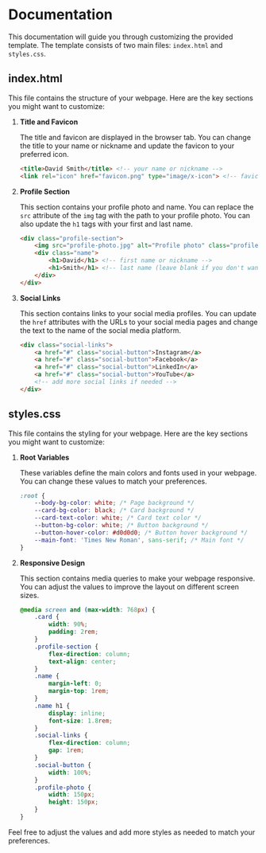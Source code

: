 # Documentation

This documentation will guide you through customizing the provided template. The template consists of two main files: `index.html` and `styles.css`.

## index.html

This file contains the structure of your webpage. Here are the key sections you might want to customize:

1. **Title and Favicon**

    The title and favicon are displayed in the browser tab. You can change the title to your name or nickname and update the favicon to your preferred icon.

    ```html
    <title>David Smith</title> <!-- your name or nickname -->
    <link rel="icon" href="favicon.png" type="image/x-icon"> <!-- favicon -->
    ```

2. **Profile Section**

    This section contains your profile photo and name. You can replace the `src` attribute of the `img` tag with the path to your profile photo. You can also update the `h1` tags with your first and last name.

    ```html
    <div class="profile-section">
        <img src="profile-photo.jpg" alt="Profile photo" class="profile-photo"> <!-- profile photo -->
        <div class="name">
            <h1>David</h1> <!-- first name or nickname -->
            <h1>Smith</h1> <!-- last name (leave blank if you don't want to provide it) -->
        </div>
    </div>
    ```

3. **Social Links**

    This section contains links to your social media profiles. You can update the `href` attributes with the URLs to your social media pages and change the text to the name of the social media platform.

    ```html
    <div class="social-links">
        <a href="#" class="social-button">Instagram</a>
        <a href="#" class="social-button">Facebook</a>
        <a href="#" class="social-button">LinkedIn</a>
        <a href="#" class="social-button">YouTube</a>
        <!-- add more social links if needed -->
    </div>
    ```

## styles.css

This file contains the styling for your webpage. Here are the key sections you might want to customize:

1. **Root Variables**

    These variables define the main colors and fonts used in your webpage. You can change these values to match your preferences.

    ```css
    :root {
        --body-bg-color: white; /* Page background */
        --card-bg-color: black; /* Card background */
        --card-text-color: white; /* Card text color */
        --button-bg-color: white; /* Button background */
        --button-hover-color: #d0d0d0; /* Button hover background */
        --main-font: 'Times New Roman', sans-serif; /* Main font */
    }
    ```

2. **Responsive Design**

    This section contains media queries to make your webpage responsive. You can adjust the values to improve the layout on different screen sizes.

    ```css
    @media screen and (max-width: 768px) {
        .card {
            width: 90%;
            padding: 2rem;
        }
        .profile-section {
            flex-direction: column;
            text-align: center;
        }
        .name {
            margin-left: 0;
            margin-top: 1rem;
        }
        .name h1 {
            display: inline;
            font-size: 1.8rem;
        }
        .social-links {
            flex-direction: column;
            gap: 1rem;
        }
        .social-button {
            width: 100%;
        }
        .profile-photo {
            width: 150px;
            height: 150px;
        }
    }
    ```

Feel free to adjust the values and add more styles as needed to match your preferences.
